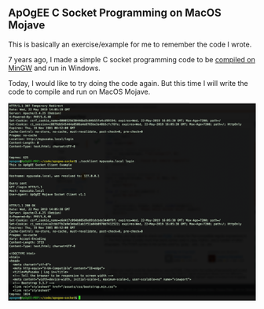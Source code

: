 ## ApOgEE C Socket Programming on MacOS Mojave

This is basically an exercise/example for me to remember the code I wrote.

7 years ago, I made a simple C socket programming code to be [compiled on MinGW](https://github.com/ApOgEE/mingw-c-socket) and run in Windows. 

Today, I would like to try doing the code again. But this time I will write the code to compile and run on MacOS Mojave.

![screen](doc/screenshot.png)
